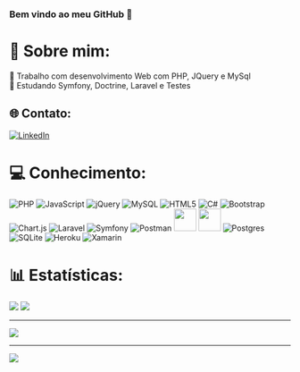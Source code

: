 ### Bem vindo ao meu GitHub 👋

# 💫 Sobre mim:
🔭 Trabalho com desenvolvimento Web com PHP, JQuery e MySql<br>
🌱 Estudando Symfony, Doctrine, Laravel e Testes<br>


## 🌐 Contato:
[![LinkedIn](https://img.shields.io/badge/LinkedIn-%230077B5.svg?logo=linkedin&logoColor=white)](https://linkedin.com/in/DaniPoletto) 

# 💻 Conhecimento:

![PHP](https://img.shields.io/badge/php-%23777BB4.svg?style=plastic&logo=php&logoColor=white) 
![JavaScript](https://img.shields.io/badge/javascript-%23323330.svg?style=plastic&logo=javascript&logoColor=%23F7DF1E) 
![jQuery](https://img.shields.io/badge/jquery-%230769AD.svg?style=plastic&logo=jquery&logoColor=white) 
![MySQL](https://img.shields.io/badge/mysql-%2300f.svg?style=plastic&logo=mysql&logoColor=white) 
![HTML5](https://img.shields.io/badge/html5-%23E34F26.svg?style=plastic&logo=html5&logoColor=white) 
![C#](https://img.shields.io/badge/c%23-%23239120.svg?style=plastic&logo=c-sharp&logoColor=white) 
![Bootstrap](https://img.shields.io/badge/bootstrap-%23563D7C.svg?style=plastic&logo=bootstrap&logoColor=white) 
![Chart.js](https://img.shields.io/badge/chart.js-F5788D.svg?style=plastic&logo=chart.js&logoColor=white)
![Laravel](https://img.shields.io/badge/laravel-%23FF2D20.svg?style=plastic&logo=laravel&logoColor=white) 
![Symfony](https://img.shields.io/badge/symfony-%23000000.svg?style=plastic&logo=symfony&logoColor=white) 
![Postman](https://img.shields.io/badge/Postman-FF6C37?style=plastic&logo=postman&logoColor=white)
<img src="https://cdn.jsdelivr.net/gh/devicons/devicon/icons/unity/unity-original-wordmark.svg" width="40" height="40"/>
<img src="https://cdn.jsdelivr.net/gh/devicons/devicon/icons/composer/composer-original.svg" width="40" height="40"/>
![Postgres](https://img.shields.io/badge/postgres-%23316192.svg?style=plastic&logo=postgresql&logoColor=white) 
![SQLite](https://img.shields.io/badge/sqlite-%2307405e.svg?style=plastic&logo=sqlite&logoColor=white) 
![Heroku](https://img.shields.io/badge/heroku-%23430098.svg?style=plastic&logo=heroku&logoColor=white) 
![Xamarin](https://img.shields.io/badge/Xamarin-3199DC?style=plastic&logo=xamarin&logoColor=white) 


# 📊 Estatísticas:
![](https://github-readme-stats.vercel.app/api?username=DaniPoletto&theme=jolly&hide_border=false&include_all_commits=true&count_private=true)
![](https://github-readme-streak-stats.herokuapp.com/?user=DaniPoletto&theme=jolly&hide_border=false)<br/>

---
![](https://github-profile-trophy.vercel.app/?username=DaniPoletto&theme=radical&no-frame=false&no-bg=true&margin-w=4)

---
[![](https://visitcount.itsvg.in/api?id=DaniPoletto&icon=7&color=5)](https://visitcount.itsvg.in)

